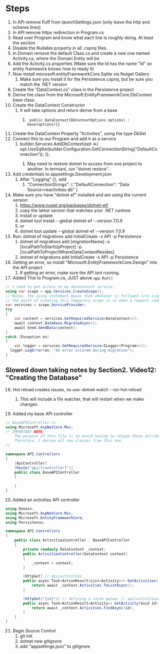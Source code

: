 # Steps
1. In API remove fluff from launchSettings.json (only leave the http and schema lines)
2. In API remove https redirection in Program.cs
3. Read over Program and know what each line is roughly doing. At least the section.
4. Disable the Nullable property in all .csproj files.
5. In Domain remove the default Class.cs and create a new one named Activity.cs, where the Domain Entity will be
6. Add the Activity.cs properties (Make sure the Id has the name "Id" so entity framework knows how to ready it)
7. Now install microsoft.entityFrameworkCore.Sqlite via Nutget Gallery
   1. Make sure you install it for the Persistence.csproj, but be sure you match the .NET version
8. Create the "DataContext.cs" class in the Persistence project
9. Derive the class from the Microsoft.EnitityFrameworkCore.DbContext base class.
10. Create the DataContext Constructor
    1.  It will take options and return derive from a base
        1.      public DataContext(DbContextOptions options) : base(options){}
11. Create the DataContext Property "Activities", using the type DbSet<Activity> 
12. Connect this to our Program and add it as a service
    1.  builder.Services.AddDbContext<DataContext>(opt =>{ opt.UseSqlite(builder.Configuration.GetConnectionString("DefaultConnection")); });
        1.  May need to restore dotnet to access from one project to another. In termianl, run "dotnet restore".
13. Add credentials to appsettings.Development.json
    1.  After "Logging" {}, add
        1.  "ConnectionStrings": { "DefaultConnection": "Data Source=reactivities.db" }
14. Make sure you have "dotnet ef" installed and are using the current version
    1.  https://www.nuget.org/packages/dotnet-ef/
    2.  copy the latest version that matches your .NET runtime
    3.  install or update:
    4.  dotnet tool install --global dotnet-ef --version 7.0.9
    5.  or
    6.  dotnet tool update --global dotnet-ef --version 7.0.9
15. Run: dotnet ef migrations add InitialCreate -s API -p Persistence
    1.  dotnet ef migrations add [migrationName] -s [localPathToStartUpProject] -p [localPathToProjectWhereDataContextResides]
    2.  dotnet ef migrations add InitialCreate -s API -p Persistence
16. Getting an error, so install "Microsoft.EntityFrameworkCore.Design" into the API project
    1.  If getting an error, make sure the API isnt running.
17. Added This to Program.cs, JUST above `app.Run()`
```cs
// I need to get access to my datacontext service.
using var scope = app.Services.CreateScope(); 
// Notes: The using statement means that whatever is followed (its scope) is going to be disposed immediately.
// The point of creating this temporary scope is so when a request comes in, we can have access to the dbContext, and immediately dispose of it.
var services = scope.ServiceProvider;
try
{
    var context = services.GetRequiredService<DataContext>();
    await context.Database.MigrateAsync();
    await Seed.SeedData(context);
}
catch (Exception ex)
{
    var logger = services.GetRequiredService<ILogger<Program>>();
  logger.LogError(ex, "An error occured during migration");
}
```

## Slowed down taking notes by Section2. Video12: "Creating the Database"

18. Hot reload creates issues, so use: dotnet watch --no-hot-reload
    1.  This will include a file watcher, that will restart when we make changes.

19. Added my base API controller
```cs
// BaseAPIController.cs
using Microsoft.AspNetCore.Mvc;
/* IMPORTANT NOTE:
    The purpose of this file is to avoid having to retype these attributes on every controller. 
    Therefore, I derive all new classes from this one.
*/

namespace API.Controllers
{
    [ApiController]
    [Route("api/[controller]")]
    public class BaseAPIController
    {
        
    }
}
```
20.  Added an activities API controller
```cs
using Domain;
using Microsoft.AspNetCore.Mvc;
using Microsoft.EntityFrameworkCore;
using Persistence;

namespace API.Controllers
{
    public class ActivitiesController : BaseAPIController
    {
        private readonly DataContext _context;
        public ActivitiesController(DataContext context)
        {
            _context = context;
        }

        [HttpGet] // api/activities
        public async Task<ActionResult<List<Activity>>> GetActivities() {
            return await _context.Activities.ToListAsync();
        }

        [HttpGet("{id}")] // defining a route param: // api/activities/someIdAbcdefg
        public async Task<ActionResult<Activity>> GetActivity(Guid id) {
            return await _context.Activities.FindAsync(id);
        }
    }
}
```
21. Begin Source Control
    1.  git init
    2.  dotnet new gitignore
    3.  add "appsettings.json" to gitignore